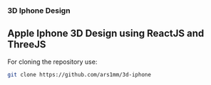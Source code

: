 ### 3D Iphone Design

## Apple Iphone 3D Design using ReactJS and ThreeJS
For cloning the repository use:
```bash
git clone https://github.com/ars1mm/3d-iphone
```